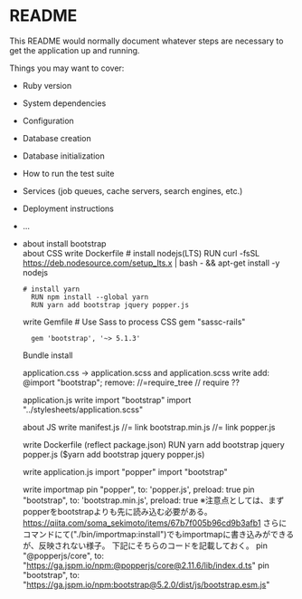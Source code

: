 # README

This README would normally document whatever steps are necessary to get the
application up and running.

Things you may want to cover:

* Ruby version

* System dependencies

* Configuration

* Database creation

* Database initialization

* How to run the test suite

* Services (job queues, cache servers, search engines, etc.)

* Deployment instructions

* ...

* about install bootstrap  
  about CSS
    write Dockerfile
      # install nodejs(LTS)
        RUN curl -fsSL https://deb.nodesource.com/setup_lts.x | bash - && apt-get install -y nodejs

      # install yarn
        RUN npm install --global yarn
        RUN yarn add bootstrap jquery popper.js
  
    write Gemfile
      # Use Sass to process CSS
        gem "sassc-rails"

        gem 'bootstrap', '~> 5.1.3'

    Bundle install 

    application.css → application.scss and application.scss write
      add: 
        @import "bootstrap";
      remove:
        //=require_tree
        // require ??

    application.js write
      import "bootstrap"
      import "../stylesheets/application.scss"

  about JS
    write manifest.js
      //= link bootstrap.min.js
      //= link popper.js
    
    write Dockerfile (reflect package.json)
      RUN yarn add bootstrap jquery popper.js ($yarn add bootstrap jquery popper.js)
      
    write application.js
      import "popper"
      import "bootstrap"

    write importmap
      pin "popper", to: 'popper.js', preload: true
      pin "bootstrap", to: 'bootstrap.min.js', preload: true
        ※注意点としては、まずpopperをbootstrapよりも先に読み込む必要がある。
        https://qiita.com/soma_sekimoto/items/67b7f005b96cd9b3afb1
        さらにコマンドにて("./bin/importmap:install")でもimportmapに書き込みができるが、反映されない様子。
        下記にそちらのコードを記載しておく。
          pin "@popperjs/core", to: "https://ga.jspm.io/npm:@popperjs/core@2.11.6/lib/index.d.ts"
          pin "bootstrap", to: "https://ga.jspm.io/npm:bootstrap@5.2.0/dist/js/bootstrap.esm.js"